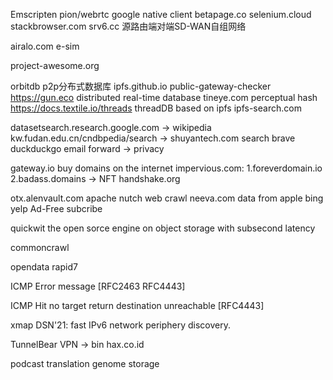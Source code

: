 Emscripten 
pion/webrtc
google native client
betapage.co
selenium.cloud
stackbrowser.com
srv6.cc 源路由端对端SD-WAN自组网络

airalo.com e-sim

project-awesome.org

orbitdb p2p分布式数据库
ipfs.github.io public-gateway-checker
https://gun.eco distributed real-time database
tineye.com perceptual hash
https://docs.textile.io/threads threadDB based on ipfs
ipfs-search.com

datasetsearch.research.google.com -> wikipedia
kw.fudan.edu.cn/cndbpedia/search -> shuyantech.com
search brave
duckduckgo email forward -> privacy

gateway.io buy domains on the internet
impervious.com: 1.foreverdomain.io 2.badass.domains -> NFT
handshake.org

otx.alenvault.com
apache nutch web crawl
neeva.com data from apple bing yelp Ad-Free subcribe

quickwit the open sorce engine on object storage with subsecond latency

commoncrawl

opendata rapid7

ICMP Error message [RFC2463 RFC4443]

ICMP Hit no target return destination unreachable [RFC4443]

xmap DSN'21: fast IPv6 network periphery discovery.

TunnelBear VPN -> bin
hax.co.id

podcast translation
genome storage
